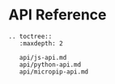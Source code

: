 # API Reference

```{eval-rst}
.. toctree::
   :maxdepth: 2

   api/js-api.md
   api/python-api.md
   api/micropip-api.md
```




